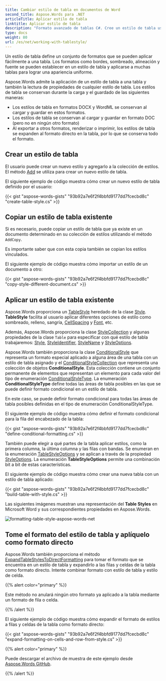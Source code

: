 ```yaml
---
title: Cambiar estilo de tabla en documentos de Word
second_title: Aspose.Words para .NET
articleTitle: Aplicar estilo de tabla
linktitle: Aplicar estilo de tabla
description: "Formato avanzado de tablas C#. Cree un estilo de tabla usando C#. Aplicar estilo de tabla C#."
type: docs
weight: 80
url: /es/net/working-with-tablestyle/
---
```


Un estilo de tabla define un conjunto de formatos que se pueden aplicar fácilmente a una tabla. Los formatos como bordes, sombreado, alineación y fuente se pueden establecer en un estilo de tabla y aplicarse a muchas tablas para lograr una apariencia uniforme.

Aspose.Words admite la aplicación de un estilo de tabla a una tabla y también la lectura de propiedades de cualquier estilo de tabla. Los estilos de tabla se conservan durante la carga y el guardado de las siguientes maneras:

- Los estilos de tabla en formatos DOCX y WordML se conservan al cargar y guardar en estos formatos.
- Los estilos de tabla se conservan al cargar y guardar en formato DOC (pero no en ningún otro formato)
- Al exportar a otros formatos, renderizar o imprimir, los estilos de tabla se expanden al formato directo en la tabla, por lo que se conserva todo el formato.

## Crear un estilo de tabla

El usuario puede crear un nuevo estilo y agregarlo a la colección de estilos. El método [Add](https://reference.aspose.com/words/net/aspose.words/stylecollection/add/) se utiliza para crear un nuevo estilo de tabla.

El siguiente ejemplo de código muestra cómo crear un nuevo estilo de tabla definido por el usuario:

{{< gist "aspose-words-gists" "93b92a7e6f2f4bbfd9177dd7fcecbd8c" "create-table-style.cs" >}}

## Copiar un estilo de tabla existente

Si es necesario, puede copiar un estilo de tabla que ya existe en un documento determinado en su colección de estilos utilizando el método `AddCopy`.

Es importante saber que con esta copia también se copian los estilos vinculados.

El siguiente ejemplo de código muestra cómo importar un estilo de un documento a otro:

{{< gist "aspose-words-gists" "93b92a7e6f2f4bbfd9177dd7fcecbd8c" "copy-style-different-document.cs" >}}

## Aplicar un estilo de tabla existente

Aspose.Words proporciona un [TableStyle](https://reference.aspose.com/words/net/aspose.words/tablestyle/) heredado de la clase [Style](https://reference.aspose.com/words/net/aspose.words/style/). **TableStyle** facilita al usuario aplicar diferentes opciones de estilo como sombreado, relleno, sangría, [CellSpacing](https://reference.aspose.com/words/net/aspose.words/tablestyle//cellspacing/) y [Font](https://reference.aspose.com/words/net/aspose.words/style/font/), etc.

Además, Aspose.Words proporciona la clase [StyleCollection](https://reference.aspose.com/words/net/aspose.words/stylecollection/) y algunas propiedades de la clase `Table` para especificar con qué estilo de tabla trabajaremos: [Style](https://reference.aspose.com/words/net/aspose.words.tables/table/style/), [StyleIdentifier](https://reference.aspose.com/words/net/aspose.words.tables/table/styleidentifier/), [StyleName](https://reference.aspose.com/words/net/aspose.words.tables/table/stylename/) y [StyleOptions](https://reference.aspose.com/words/net/aspose.words.tables/table/styleoptions/).

Aspose.Words también proporciona la clase [ConditionalStyle](https://reference.aspose.com/words/net/aspose.words/conditionalstyle/) que representa un formato especial aplicado a alguna área de una tabla con un estilo de tabla asignado y el [ConditionalStyleCollection](https://reference.aspose.com/words/net/aspose.words/conditionalstylecollection/) que representa una colección de objetos **ConditionalStyle**. Esta colección contiene un conjunto permanente de elementos que representan un elemento para cada valor del tipo de enumeración [ConditionalStyleType](https://reference.aspose.com/words/net/aspose.words/conditionalstyletype/). La enumeración **ConditionalStyleType** define todas las áreas de tabla posibles en las que se puede definir formato condicional en un estilo de tabla.

En este caso, se puede definir formato condicional para todas las áreas de tabla posibles definidas en el tipo de enumeración ConditionalStyleType.

El siguiente ejemplo de código muestra cómo definir el formato condicional para la fila del encabezado de la tabla:

{{< gist "aspose-words-gists" "93b92a7e6f2f4bbfd9177dd7fcecbd8c" "define-conditional-formatting.cs" >}}

También puede elegir a qué partes de la tabla aplicar estilos, como la primera columna, la última columna y las filas con bandas. Se enumeran en la enumeración [TableStyleOptions](https://reference.aspose.com/words/net/aspose.words.tables/tablestyleoptions/) y se aplican a través de la propiedad [StyleOptions](https://reference.aspose.com/words/net/aspose.words.tables/table/styleoptions/). La enumeración **TableStyleOptions** permite una combinación bit a bit de estas características.

El siguiente ejemplo de código muestra cómo crear una nueva tabla con un estilo de tabla aplicado:

{{< gist "aspose-words-gists" "93b92a7e6f2f4bbfd9177dd7fcecbd8c" "build-table-with-style.cs" >}}

Las siguientes imágenes muestran una representación del **Table Styles** en Microsoft Word y sus correspondientes propiedades en Aspose.Words.

![formatting-table-style-aspose-words-net](/words/net/working-with-tablestyle/applying-formatting-10.png)

## Tome el formato del estilo de tabla y aplíquelo como formato directo

Aspose.Words también proporciona el método [ExpandTableStylesToDirectFormatting](https://reference.aspose.com/words/net/aspose.words/document/expandtablestylestodirectformatting/) para tomar el formato que se encuentra en un estilo de tabla y expandirlo a las filas y celdas de la tabla como formato directo. Intente combinar formato con estilo de tabla y estilo de celda.

{{% alert color="primary" %}}

Este método no anulará ningún otro formato ya aplicado a la tabla mediante un formato de fila o celda.

{{% /alert %}}

El siguiente ejemplo de código muestra cómo expandir el formato de estilos a filas y celdas de la tabla como formato directo:

{{< gist "aspose-words-gists" "93b92a7e6f2f4bbfd9177dd7fcecbd8c" "expand-formatting-on-cells-and-row-from-style.cs" >}}

{{% alert color="primary" %}}

Puede descargar el archivo de muestra de este ejemplo desde [Aspose.Words GitHub](https://github.com/aspose-words/Aspose.Words-for-.NET/blob/master/Examples/Data/Tables.docx).

{{% /alert %}}
